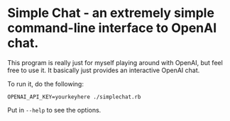 # Simple Chat - an extremely simple command-line interface to OpenAI chat.

This program is really just for myself playing around with OpenAI, but feel free to use it.
It basically just provides an interactive OpenAI chat.

To run it, do the following:

```
OPENAI_API_KEY=yourkeyhere ./simplechat.rb
```

Put in `--help` to see the options.



